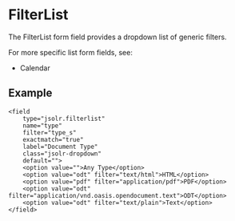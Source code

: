 # FilterList

The FilterList form field provides a dropdown list of generic filters.

For more specific list form fields, see:

* Calendar

## Example

```
<field  
    type="jsolr.filterlist"  
    name="type"  
    filter="type_s"  
    exactmatch="true"  
    label="Document Type"  
    class="jsolr-dropdown"  
    default="">  
    <option value="">Any Type</option>  
    <option value="odt" filter="text/html">HTML</option>  
    <option value="pdf" filter="application/pdf">PDF</option>  
    <option value="odt" filter="application/vnd.oasis.opendocument.text">ODT</option>  
    <option value="odt" filter="text/plain">Text</option>  
</field>
```



